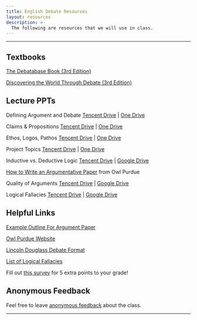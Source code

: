 ```yaml
---
title: English Debate Resources
layout: resources
description: >-
  The following are resources that we will use in class.
---
```

---
## Textbooks
[The Debatabase Book (3rd Edition)](https://www.amazon.com/Debatabase-Book-guide-successful-debate/dp/1932716270)

[Discovering the World Through Debate (3rd Edition)](https://www.amazon.com/Discovering-World-Through-Debate-Educational/dp/1932716068)

## Lecture PPTs
Defining Argument and Debate [Tencent Drive](https://share.weiyun.com/ftKLCSIY) | [One Drive](https://1drv.ms/b/s!Aj6UQEHKckJYb06_rmAEClTcurA?e=6HaCxc)

Claims & Propositions [Tencent Drive](https://share.weiyun.com/I9PTi3jG) | [One Drive](https://1drv.ms/p/s!Aj6UQEHKckJYcIDeFClhyPwvY-M?e=wW4Ayj)

Ethos, Logos, Pathos [Tencent Drive](https://share.weiyun.com/WCuHaZvo) | [One Drive](https://1drv.ms/p/s!Aj6UQEHKckJYeIXRuKhVVJDsJIU?e=JJAWmF)

Project Topics [Tencent Drive](https://share.weiyun.com/93fVKotm) | [One Drive](https://1drv.ms/p/s!Aj6UQEHKckJYefpJVHEe2e1XET8?e=ak42Si)

Inductive vs. Deductive Logic [Tencent Drive](https://share.weiyun.com/gnXkCRc4) | [Google Drive](https://docs.google.com/presentation/d/1XPYIQyV91CIYTNLr7Wc1V-VUBCMjcRnd/edit?usp=sharing&ouid=106340071982720803011&rtpof=true&sd=true)

[How to Write an Argumentative Paper](https://owl.purdue.edu/owl/teacher_and_tutor_resources/teaching_resources/documents/20071015022547_693.ppt) from Owl Purdue

Quality of Arguments [Tencent Drive](https://share.weiyun.com/HeM7eQd8) | [Google Drive](https://docs.google.com/presentation/d/1BaqKOWmih6sL5PhjXhQNeINRv0D3ESgf/edit?usp=share_link&ouid=106340071982720803011&rtpof=true&sd=true)

Logical Fallacies [Tencent Drive](https://share.weiyun.com/qXMDHFDg) | [Google Drive](https://docs.google.com/presentation/d/16lq9Kv3zf70SUn6tyGKKsRiuWUhkki5a/edit?usp=share_link&ouid=106340071982720803011&rtpof=true&sd=true)

## Helpful Links

[Example Outline For Argument Paper](https://depts.washington.edu/leadta/hist_ta_web/resources/practice/writing/argumentative_writing_out_unk.pdf)

[Owl Purdue Website](https://owl.purdue.edu)

[Lincoln Douglass Debate Format](sks/spring2023/english-debate/ld-debate)

[List of Logical Fallacies](https://web.cn.edu/kwheeler/fallacies_list.html)

Fill out [this survey](https://www.youtube.com/watch?v=dQw4w9WgXcQ) for 5 extra points to your grade!

## Anonymous Feedback
Feel free to leave [anonymous feedback](https://forms.microsoft.com/Pages/ResponsePage.aspx?id=u5ghSHuuJUuLem1_Mvqgg6HvWFsYWI1ElVJUNg5Ze9ZUMUs0VVpJVFlUUDBDSFlBQjBCMVA0RlNSUS4u) about the class.

---
